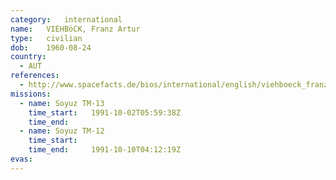 ```yaml
---
category:	international
name:	VIEHBöCK, Franz Artur
type:	civilian
dob:	1960-08-24
country:
  - AUT
references:
  - http://www.spacefacts.de/bios/international/english/viehboeck_franz.htm
missions:
  - name: Soyuz TM-13
    time_start:   1991-10-02T05:59:38Z
    time_end:     
  - name: Soyuz TM-12
    time_start:   
    time_end:     1991-10-10T04:12:19Z
evas:
---
```

